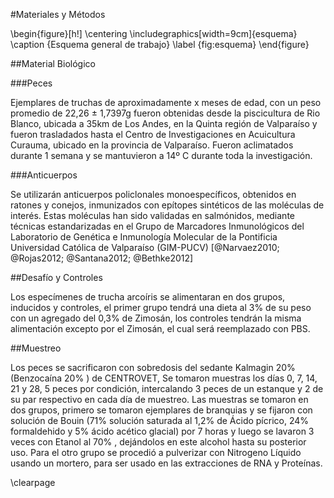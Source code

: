 #Materiales y Métodos

\begin{figure}[h!]
	\centering
		\includegraphics[width=9cm]{esquema} 
	\caption {Esquema general de trabajo}
	\label {fig:esquema}
\end{figure}

##Material Biológico

###Peces

Ejemplares de truchas de aproximadamente x meses de edad, con un peso promedio de 22,26 $\pm$ 1,7397g fueron obtenidas desde la piscicultura de Rio Blanco, ubicada a 35km de Los Andes, en la Quinta región de Valparaíso y fueron trasladados hasta el Centro de Investigaciones en Acuicultura Curauma, ubicado en la provincia de Valparaíso. Fueron aclimatados durante 1 semana y se mantuvieron a 14º C durante toda la investigación.

###Anticuerpos

Se utilizarán anticuerpos policlonales monoespecíficos, obtenidos en ratones y conejos, inmunizados con epítopes sintéticos de las moléculas de interés. Estas moléculas han sido validadas en salmónidos, mediante técnicas estandarizadas en el Grupo de Marcadores Inmunológicos del Laboratorio de Genética e Inmunología Molecular de la Pontificia Universidad Católica de Valparaíso (GIM-PUCV) [@Narvaez2010; @Rojas2012; @Santana2012; @Bethke2012]

##Desafío y Controles

Los especímenes de trucha arcoíris se alimentaran en dos grupos, inducidos y controles, el primer grupo tendrá una dieta al 3\% de su peso con un agregado del 0,3\%  de Zimosán, los controles tendrán la misma alimentación excepto por el Zimosán, el cual será reemplazado con PBS.

##Muestreo

Los peces se sacrificaron con sobredosis del sedante Kalmagin 20\% (Benzocaína 20\% ) de CENTROVET, Se tomaron muestras los días 0, 7, 14, 21 y 28, 5 peces por condición, intercalando 3 peces de un estanque y 2 de su par respectivo en cada día de muestreo. Las muestras se tomaron en dos grupos, primero se tomaron ejemplares de branquias y se fijaron con solución de Bouin (71\% solución saturada al 1,2\% de Ácido pícrico, 24\% formaldehido y 5\% ácido acético glacial) por 7 horas y luego se lavaron 3 veces con Etanol al 70\% , dejándolos en este alcohol hasta su posterior uso. Para el otro grupo se procedió a pulverizar con Nitrogeno Líquido usando un mortero, para ser usado en las extracciones de RNA y Proteínas.

\clearpage
